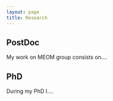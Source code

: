 ```yaml
---
layout: page
title: Research
---
```



## PostDoc

My work on MEOM group consists on....

## PhD

During my PhD I....

